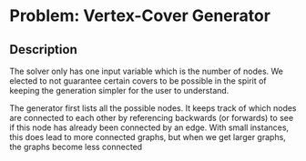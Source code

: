 # Problem: Vertex-Cover Generator

## Description
The solver only has one input variable which is the number of nodes. We elected to not guarantee certain covers
to be possible in the spirit of keeping the generation simpler for the user to understand.

The generator first lists all the possible nodes. It keeps track of which nodes are connected to each other by referencing
backwards (or forwards) to see if this node has already been connected by an edge. With small instances, this does lead to
more connected graphs, but when we get larger graphs, the graphs become less connected
